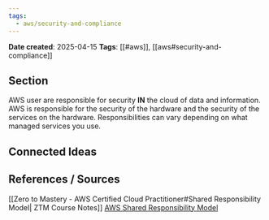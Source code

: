 ```yaml
---
tags:
  - aws/security-and-compliance
---
```


**Date created**: 2025-04-15
**Tags**: [[#aws]], [[aws#security-and-compliance]]


## Section

AWS user are responsible for security **IN**  the cloud of data and information. AWS is responsible for the security of the hardware and the security of the services on the hardware. Responsibilities can vary depending on what managed services you use.

## Connected Ideas

## References / Sources

[[Zero to Mastery - AWS Certified Cloud Practitioner#Shared Responsibility Model| ZTM Course Notes]]
[AWS Shared Responsibility Model](https://aws.amazon.com/compliance/shared-responsibility-model/)

